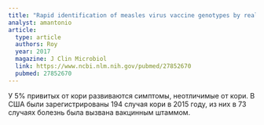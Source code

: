 ```yaml
---
title: "Rapid identification of measles virus vaccine genotypes by real-time PCR"
analyst: amantonio
article:
  type: article
  authors: Roy
  year: 2017
  magazine: J Clin Microbiol
  link: https://www.ncbi.nlm.nih.gov/pubmed/27852670
  pubmed: 27852670
---
```


У 5% привитых от кори развиваются симптомы, неотличимые от кори.
В США были зарегистрированы 194 случая кори в 2015 году, из них в 73 случаях болезнь была вызвана вакцинным штаммом. 
